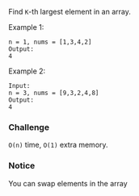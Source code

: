 Find `K`-th largest element in an array.

Example 1:

```Input:
n = 1, nums = [1,3,4,2]
Output:
4
```
Example 2:
```
Input:
n = 3, nums = [9,3,2,4,8]
Output:
4
```
### Challenge
`O(n)` time, `O(1)` extra memory.

### Notice
You can swap elements in the array